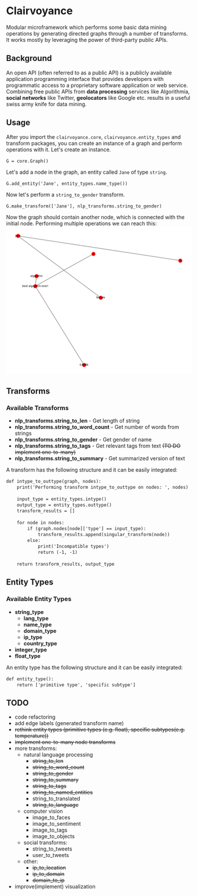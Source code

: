 # Clairvoyance
Modular microframework which performs some basic data mining operations by generating directed graphs through a number of transforms. It works mostly by leveraging the power of third-party public APIs.

## Background
An open API (often referred to as a public API) is a publicly available application programming interface that provides developers with programmatic access to a proprietary software application or web service. Combining free public APIs from **data processing** services like Algorithmia, **social networks** like Twitter, **geolocators** like Google etc. results in a useful swiss army knife for data mining.

## Usage
After you import the `clairvoyance.core`, `clairvoyance.entity_types` and transform packages, you can create an instance of a graph and perform operations with it. Let's create an instance.
```
G = core.Graph()
```
Let's add a node in the graph, an entity called `Jane` of type `string`.
```
G.add_entity('Jane', entity_types.name_type())
```
Now let's perform a `string_to_gender` transform.
```
G.make_transform(['Jane'], nlp_transforms.string_to_gender)
```
Now the graph should contain another node, which is connected with the initial node. Performing multiple operations we can reach this:
![Demo](https://github.com/paubric/python-clairvoyance/blob/master/Figure_2.png)

## Transforms
### Available Transforms
- **nlp_transforms.string_to_len** - Get length of string
- **nlp_transforms.string_to_word_count** - Get number of words from strings
- **nlp_transforms.string_to_gender** - Get gender of name
- **nlp_transforms.string_to_tags** - Get relevant tags from text <s>(TO DO implement one-to-many)</s>
- **nlp_transforms.string_to_summary** - Get summarized version of text

A transform has the following structure and it can be easily integrated: 
```
def intype_to_outtype(graph, nodes):
    print('Performing transform intype_to_outtype on nodes: ', nodes)

    input_type = entity_types.intype()
    output_type = entity_types.outtype()
    transform_results = []

    for node in nodes:
        if (graph.nodes[node]['type'] == input_type):
            transform_results.append(singular_transform(node))
        else:
            print('Incompatible types')
            return (-1, -1)

    return transform_results, output_type
```
## Entity Types
### Available Entity Types
- **string_type**
    - **lang_type**
    - **name_type**
    - **domain_type**
    - **ip_type**
    - **country_type**
- **integer_type**
- **float_type**

An entity type has the following structure and it can be easily integrated: 
```
def entity_type():
    return ['primitive type', 'specific subtype']
```
## TODO
- code refactoring
- add edge labels (generated transform name)
- <s>rethink entity types (primitive types (e.g. float), specific subtypes(e.g. temperature))</s>
- <s>implement one-to-many node transforms</s>
- more transforms:
    - natural language processing
        - <s>string_to_len</s>
        - <s>string_to_word_count</s>
        - <s>string_to_gender</s>
        - <s>string_to_summary</s>
        - <s>string_to_tags</s>
        - <s>string_to_named_entities</s>
        - string_to_translated
        - <s>string_to_language</s>
    - computer vision
        - image_to_faces
        - image_to_sentiment
        - image_to_tags
        - image_to_objects
    - social transforms:
        - string_to_tweets
        - user_to_tweets
    - other: 
        - <s>ip_to_location</s>
        - <s>ip_to_domain</s>
        - <s>domain_to_ip</s>
- improve(implement) visualization
